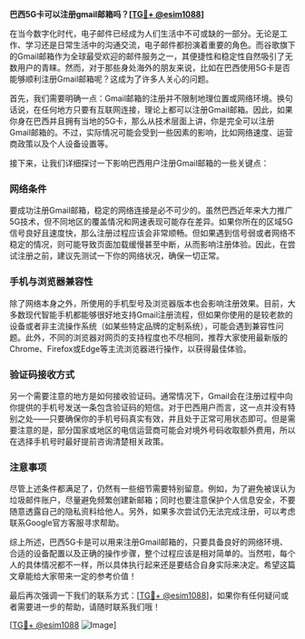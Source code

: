 **巴西5G卡可以注册gmail邮箱吗？[[TG💪+ @esim1088](https://t.me/s/esim1088)]**

在当今数字化时代，电子邮件已经成为人们生活中不可或缺的一部分。无论是工作、学习还是日常生活中的沟通交流，电子邮件都扮演着重要的角色。而谷歌旗下的Gmail邮箱作为全球最受欢迎的邮件服务之一，其便捷性和稳定性自然吸引了无数用户的青睐。然而，对于那些身处海外的朋友来说，比如在巴西使用5G卡是否能够顺利注册Gmail邮箱呢？这成为了许多人关心的问题。

首先，我们需要明确一点：Gmail邮箱的注册并不限制地理位置或网络环境。换句话说，在任何地方只要有互联网连接，理论上都可以注册Gmail邮箱。因此，如果你身在巴西并且拥有当地的5G卡，那么从技术层面上讲，你是完全可以注册Gmail邮箱的。不过，实际情况可能会受到一些因素的影响，比如网络速度、运营商政策以及个人设备设置等。

接下来，让我们详细探讨一下影响巴西用户注册Gmail邮箱的一些关键点：

### 网络条件

要成功注册Gmail邮箱，稳定的网络连接是必不可少的。虽然巴西近年来大力推广5G技术，但不同地区的覆盖情况和网速表现可能存在差异。如果你所在的区域5G信号良好且速度快，那么注册过程应该会非常顺畅。但如果遇到信号弱或者网络不稳定的情况，则可能导致页面加载缓慢甚至中断，从而影响注册体验。因此，在尝试注册之前，建议先测试一下你的网络状况，确保一切正常。

### 手机与浏览器兼容性

除了网络本身之外，所使用的手机型号及浏览器版本也会影响注册效果。目前，大多数现代智能手机都能够很好地支持Gmail注册流程，但如果你使用的是较老款的设备或者非主流操作系统（如某些特定品牌的定制系统），可能会遇到兼容性问题。此外，不同的浏览器对网页的支持程度也不尽相同，推荐大家使用最新版的Chrome、Firefox或Edge等主流浏览器进行操作，以获得最佳体验。

### 验证码接收方式

另一个需要注意的地方是如何接收验证码。通常情况下，Gmail会在注册过程中向你提供的手机号发送一条包含验证码的短信。对于巴西用户而言，这一点并没有特别之处——只要确保你的手机号码真实有效，并且处于正常可用状态即可。但是需要注意的是，部分国家或地区的电信运营商可能会对境外号码收取额外费用，所以在选择手机号时最好提前咨询清楚相关政策。

### 注意事项

尽管上述条件都满足了，仍然有一些细节需要特别留意。例如，为了避免被误认为垃圾邮件账户，尽量避免频繁创建新邮箱；同时也要注意保护个人信息安全，不要随意透露自己的隐私资料给他人。另外，如果多次尝试仍无法完成注册，可以考虑联系Google官方客服寻求帮助。

综上所述，巴西5G卡是可以用来注册Gmail邮箱的，只要具备良好的网络环境、合适的设备配置以及正确的操作步骤，整个过程应该是相对简单的。当然啦，每个人的具体情况都不一样，所以具体执行起来还是要结合自身实际来决定。希望这篇文章能给大家带来一定的参考价值！

最后再次强调一下我们的联系方式：[[TG💪+ @esim1088](https://t.me/s/esim1088)]，如果你有任何疑问或者需要进一步的帮助，请随时联系我们哦！ 

[[TG💪+ @esim1088](https://t.me/s/esim1088) ![Image](https://i.postimg.cc/4NQfJmqS/Snipaste-2025-05-13-00-14-12.png)]